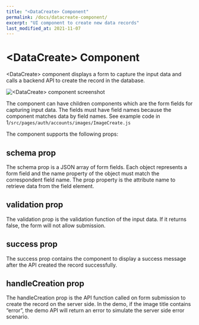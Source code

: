 ```yaml
---
title: "<DataCreate> Component"
permalink: /docs/datacreate-component/
excerpt: "UI component to create new data records"
last_modified_at: 2021-11-07
---
```


# &lt;DataCreate&gt; Component

&lt;DataCreate&gt; component displays a form to capture the input data and calls a backend API to create the record in the database.

![&lt;DataCreate&gt; component screenshot](/assets/images/datacreate-component.png)

The component can have children components which are the form fields for capturing input data. The fields must have field names because the component matches data by field names. See example code in 1`/src/pages/auth/accounts/images/ImageCreate.js`

The component supports the following props:

## schema prop

The schema prop is a JSON array of form fields. Each object represents a form field and the name property of the object must match the correspondent field name. The prop property is the attribute name to retrieve data from the field element.

## validation prop

The validation prop is the validation function of the input data. If it returns false, the form will not allow submission.

## success prop

The success prop contains the component to display a success message after the API created the record successfully.

## handleCreation prop

The handleCreation prop is the API function called on form submission to create the record on the server side. In the demo, if the image title contains “error”, the demo API will return an error to simulate the server side error scenario.

